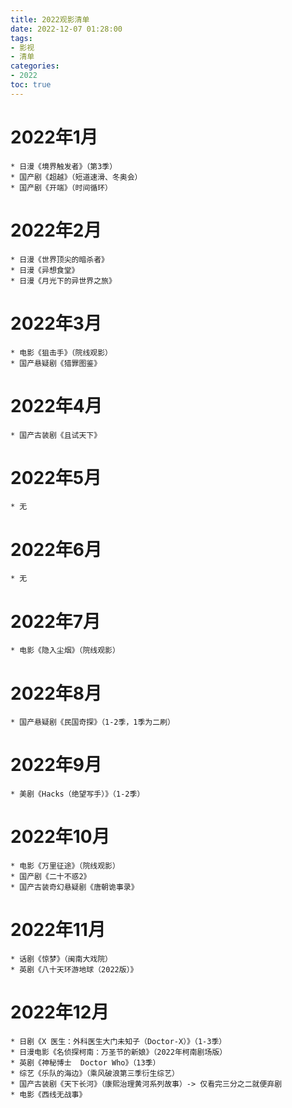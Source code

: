 ```yaml
---
title: 2022观影清单
date: 2022-12-07 01:28:00
tags: 
- 影视
- 清单
categories: 
- 2022
toc: true
---
```


# 2022年1月

	* 日漫《境界触发者》（第3季）
	* 国产剧《超越》（短道速滑、冬奥会）
	* 国产剧《开端》（时间循环）

# 2022年2月

	* 日漫《世界顶尖的暗杀者》
	* 日漫《异想食堂》
	* 日漫《月光下的异世界之旅》

# 2022年3月

	* 电影《狙击手》（院线观影）
	* 国产悬疑剧《猎罪图鉴》

# 2022年4月

	* 国产古装剧《且试天下》

# 2022年5月

	* 无

# 2022年6月

	* 无

# 2022年7月

	* 电影《隐入尘烟》（院线观影）

# 2022年8月

	* 国产悬疑剧《民国奇探》（1-2季，1季为二刷）

# 2022年9月

	* 美剧《Hacks（绝望写手）》（1-2季）

# 2022年10月

	* 电影《万里征途》（院线观影）
	* 国产剧《二十不惑2》
	* 国产古装奇幻悬疑剧《唐朝诡事录》

# 2022年11月

	* 话剧《惊梦》（闽南大戏院）
	* 英剧《八十天环游地球（2022版）》


# 2022年12月

	* 日剧《X 医生：外科医生大门未知子（Doctor-X）》（1-3季）
	* 日漫电影《名侦探柯南：万圣节的新娘》（2022年柯南剧场版）
	* 英剧《神秘博士  Doctor Who》（13季）
	* 综艺《乐队的海边》（乘风破浪第三季衍生综艺）
	* 国产古装剧《天下长河》（康熙治理黄河系列故事）-> 仅看完三分之二就便弃剧
	* 电影《西线无战事》

